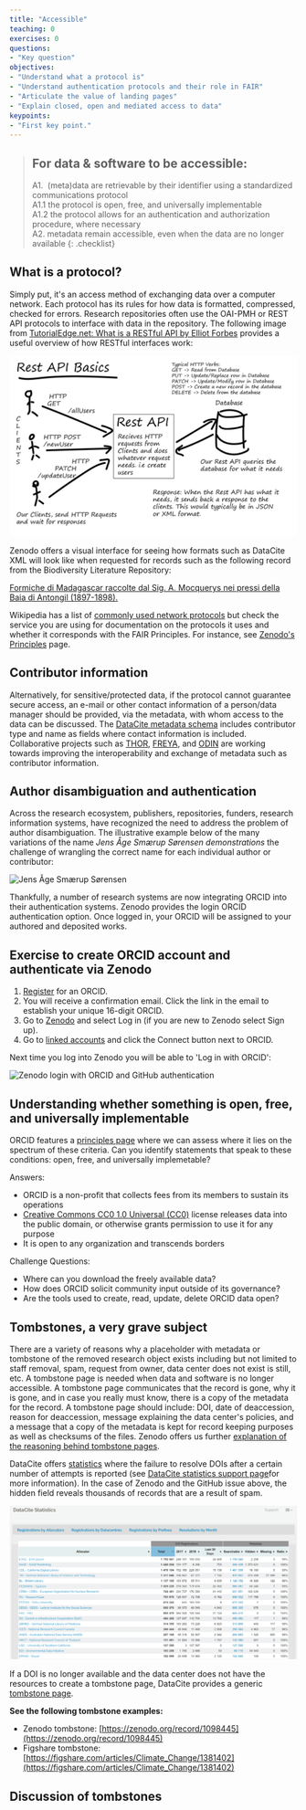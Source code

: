 ```yaml
---
title: "Accessible"
teaching: 0
exercises: 0
questions:
- "Key question"
objectives:
- "Understand what a protocol is"
- "Understand authentication protocols and their role in FAIR" 
- "Articulate the value of landing pages"
- "Explain closed, open and mediated access to data"
keypoints:
- "First key point."
---
```



> ## For data & software to be accessible:
> A1.  (meta)data are retrievable by their identifier using a standardized communications protocol  
>     A1.1 the protocol is open, free, and universally implementable  
>     A1.2 the protocol allows for an authentication and authorization procedure, where necessary  
> A2. metadata remain accessible, even when the data are no longer available
{: .checklist}

## What is a protocol?
Simply put, it's an access method of exchanging data over a computer network.  Each protocol has its rules for how data is formatted, compressed, checked for errors. Research repositories often use the OAI-PMH or REST API protocols to interface with data in the repository. The following image from [TutorialEdge.net: What is a RESTful API by Elliot Forbes](https://tutorialedge.net/general/what-is-a-rest-api/) provides a useful overview of how RESTful interfaces work:

![TutorialEdge.net: What is a RESTful API? by Elliot Forbes](../fig/rest-api.png)

Zenodo offers a visual interface for seeing how formats such as DataCite XML will look like when requested for records such as the following record from the Biodiversity Literature Repository:  

[Formiche di Madagascar raccolte dal Sig. A. Mocquerys nei pressi della Baia di Antongil (1897-1898).](https://sandbox.zenodo.org/record/9785/export/dcite4#.W3eDVthKjGI)

Wikipedia has a list of [commonly used network protocols](https://en.wikipedia.org/wiki/Lists_of_network_protocols) but check the service you are using for documentation on the protocols it uses and whether it corresponds with the FAIR Principles. For instance, see [Zenodo's Principles](http://about.zenodo.org/principles/) page.

## Contributor information
Alternatively, for sensitive/protected data, if the protocol cannot guarantee secure access, an e-mail or other contact information of a person/data manager should be provided, via the metadata, with whom access to the data can be discussed. The [DataCite metadata schema](https://schema.datacite.org/) includes contributor type and name as fields where contact information is included. Collaborative projects such as [THOR](https://project-thor.readme.io/), [FREYA](https://www.project-freya.eu/en/resources), and [ODIN](https://odin-project.eu/project-outputs/deliverables/) are working towards improving the interoperability and exchange of metadata such as contributor information. 

## Author disambiguation and authentication
Across the research ecosystem, publishers, repositories, funders, research information systems, have recognized the need to address the problem of author disambiguation. The illustrative example below of the many variations of the name _Jens Åge Smærup Sørensen demonstrations_ the challenge of wrangling the correct name for each individual author or contributor:  
  
![Jens Åge Smærup Sørensen](https://slideplayer.com/13579783/82/images/5/Jens+%C3%85ge+Sm%C3%A6rup+S%C3%B8rensen.jpg)

Thankfully, a number of research systems are now integrating ORCID into their authentication systems. Zenodo provides the login ORCID authentication option. Once logged in, your ORCID will be assigned to your authored and deposited works.

## Exercise to create ORCID account and authenticate via Zenodo
1. [Register](https://orcid.org/register) for an ORCID.
2. You will receive a confirmation email. Click the link in the email to establish your unique 16-digit ORCID.
3. Go to [Zenodo](https://zenodo.org/) and select Log in (if you are new to Zenodo select Sign up).
4. Go to [linked accounts](https://zenodo.org/account/settings/linkedaccounts/) and click the Connect button next to ORCID.

Next time you log into Zenodo you will be able to 'Log in with ORCID':

![Zenodo login with ORCID and GitHub authentication](https://annefou.github.io/jupyter_dashboards/images/zenodo_login.png)
 
## Understanding whether something is open, free, and universally implementable
ORCID features a [principles page](https://orcid.org/about/what-is-orcid/principles) where we can assess where it lies on the spectrum of these criteria. Can you identify statements that speak to these conditions: open, free, and universally implemetable?
 
Answers:
- ORCID is a non-profit that collects fees from its members to sustain its operations
- [Creative Commons CC0 1.0 Universal (CC0)](https://tldrlegal.com/license/creative-commons-cc0-1.0-universal) license releases data into the public domain, or otherwise grants permission to use it for any purpose
- It is open to any organization and transcends borders

Challenge Questions:
- Where can you download the freely available data?
- How does ORCID solicit community input outside of its governance?
- Are the tools used to create, read, update, delete ORCID data open?


## Tombstones, a very grave subject

There are a variety of reasons why a placeholder with metadata or tombstone of the removed research object exists including but not limited to staff removal, spam, request from owner, data center does not exist is still, etc. A tombstone page is needed when data and software is no longer accessible. A tombstone page communicates that the record is gone, why it is gone, and in case you really must know, there is a copy of the metadata for the record. A tombstone page should include: DOI, date of deaccession, reason for deaccession, message explaining the data center's policies, and a message that a copy of the metadata is kept for record keeping purposes as well as checksums of the files. Zenodo offers us further [explanation of the reasoning behind tombstone pages](https://github.com/zenodo/zenodo/issues/160). 

DataCite offers [statistics](https://stats.datacite.org/) where the failure to resolve DOIs after a certain number of attempts is reported (see [DataCite statistics support page](https://support.datacite.org/docs/datacite-statistics)for more information). In the case of Zenodo and the GitHub issue above, the hidden field reveals thousands of records that are a result of spam.

![DataCite Statistics Page](../fig/datacite_statistics.png)

If a DOI is no longer available and the data center does not have the resources to create a tombstone page, DataCite provides a generic [tombstone page](https://support.datacite.org/docs/tombstone-pages).

**See the following tombstone examples:**
- Zenodo tombstone: [https://zenodo.org/record/1098445](https://zenodo.org/record/1098445)
- Figshare tombstone: [https://figshare.com/articles/Climate_Change/1381402](https://figshare.com/articles/Climate_Change/1381402)

## Discussion of tombstones

